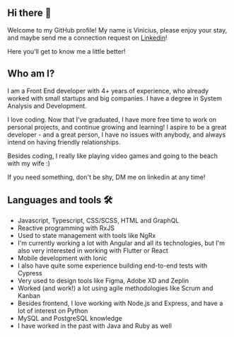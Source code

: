 ## Hi there 👋
Welcome to my GitHub profile! My name is Vinicius, please enjoy your stay, and maybe send me a connection request on [Linkedin](https://www.linkedin.com/in/vinicius-chab/)!

Here you'll get to know me a little better!


## Who am I?
I am a Front End developer with 4+ years of experience, who already worked with small startups and big companies. I have a degree in System Analysis and Development.

I love coding. Now that I've graduated, I have more free time to work on personal projects, and continue growing and learning! I aspire to be a great developer - and a great person, I have no issues with anybody, and always intend on having friendly relationships.

Besides coding, I really like playing video games and going to the beach with my wife :)

If you need something, don't be shy, DM me on linkedin at any time!

## Languages and tools 🛠️

* Javascript, Typescript, CSS/SCSS, HTML and GraphQL
* Reactive programming with RxJS
* Used to state management with tools like NgRx
* I'm currently working a lot with Angular and all its technologies, but I'm also very interested in working with Flutter or React
* Mobile development with Ionic
* I also have quite some experience building end-to-end tests with Cypress
* Very used to design tools like Figma, Adobe XD and Zeplin
* Worked (and work!) a lot using agile methodologies like Scrum and Kanban
* Besides frontend, I love working with Node.js and Express, and have a lot of interest on Python
* MySQL and PostgreSQL knowledge
* I have worked in the past with Java and Ruby as well
